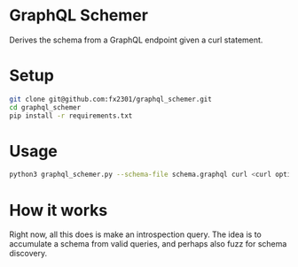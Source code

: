 # GraphQL Schemer

Derives the schema from a GraphQL endpoint given a curl statement.

# Setup

```bash
git clone git@github.com:fx2301/graphql_schemer.git
cd graphql_schemer
pip install -r requirements.txt
```

# Usage

```bash
python3 graphql_schemer.py --schema-file schema.graphql curl <curl options>
```

# How it works

Right now, all this does is make an introspection query. The idea is to accumulate a schema from valid queries, and perhaps also fuzz for schema discovery.